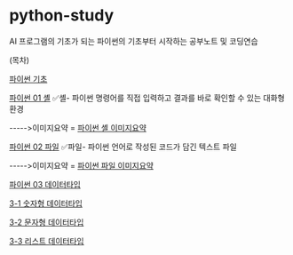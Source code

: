 # python-study
AI 프로그램의 기초가 되는 파이썬의 기초부터 시작하는 공부노트 및 코딩연습

(목차)

[파이썬 기초](python_0.ipynb)

[파이썬 01 셸](python_01_shell.ipynb)
✅셸- 파이썬 명령어를 직접 입력하고 결과를 바로 확인할 수 있는 대화형 환경

----->이미지요약 = [파이썬 셸 이미지요약](파이썬_01_이미지요약.png)

[파이썬 02 파일](python_02_file.ipynb)
✅파일- 파이썬 언어로 작성된 코드가 담긴 텍스트 파일

----->이미지요약 = [파이썬 파일 이미지요약](파이썬_02_이미지요약.png)

[파이썬 03 데이터타입](python_03(0)_datatype.ipynb)

 [3-1 숫자형 데이터타입](python_03(1)_datatype_v2.ipynb)
 
 [3-2 문자형 데이터타입](python_03(2)_datatype.ipynb)
 
[3-3 리스트 데이터타입](python_03(3)_datatype.ipynb)


